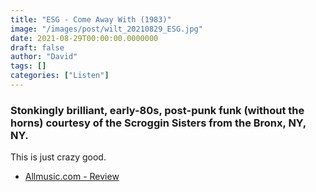 ```yaml
---
title: "ESG - Come Away With (1983)"
image: "/images/post/wilt_20210829_ESG.jpg"
date: 2021-08-29T00:00:00.0000000
draft: false
author: "David"
tags: []
categories: ["Listen"]
---
```

### Stonkingly brilliant, early-80s, post-punk funk (without the horns) courtesy of the Scroggin Sisters from the Bronx, NY, NY.

 This is just crazy good. 

-  [Allmusic.com - Review](https://www.allmusic.com/album/come-away-with-esg-mw0000771693)